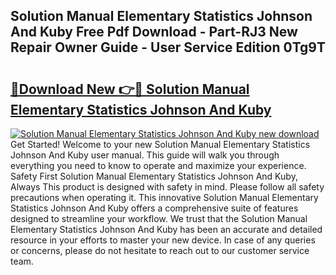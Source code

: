 ## Solution Manual Elementary Statistics Johnson And Kuby Free Pdf Download - Part-RJ3 New Repair Owner Guide - User Service Edition 0Tg9T

# <h2><a href="http://bc74995.oget.top/?id=Solution+Manual+Elementary+Statistics+Johnson+And+Kuby">🔗Download New 👉🔴 Solution Manual Elementary Statistics Johnson And Kuby</a></h2>

[![Solution Manual Elementary Statistics Johnson And Kuby new download](https://i.imgur.com/5g1atiW.png)](http://bc74995.oget.top/?id=Solution+Manual+Elementary+Statistics+Johnson+And+Kuby)
Get Started! Welcome to your new Solution Manual Elementary Statistics Johnson And Kuby user manual. This guide will walk you through everything you need to know to operate and maximize your experience. Safety First Solution Manual Elementary Statistics Johnson And Kuby, Always This product is designed with safety in mind. Please follow all safety precautions when operating it. This innovative Solution Manual Elementary Statistics Johnson And Kuby offers a comprehensive suite of features designed to streamline your workflow. We trust that the Solution Manual Elementary Statistics Johnson And Kuby has been an accurate and detailed resource in your efforts to master your new device. In case of any queries or concerns, please do not hesitate to reach out to our customer service team.
